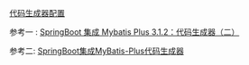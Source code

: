 [代码生成器配置](https://mp.baomidou.com/config/generator-config.html#%E5%9F%BA%E6%9C%AC%E9%85%8D%E7%BD%AE)

参考一 : [SpringBoot 集成 Mybatis Plus 3.1.2：代码生成器（二）](https://www.jianshu.com/p/81094e22fb26)

参考二: [SpringBoot集成MyBatis-Plus代码生成器](https://www.jianshu.com/p/d411952aa0ac)

